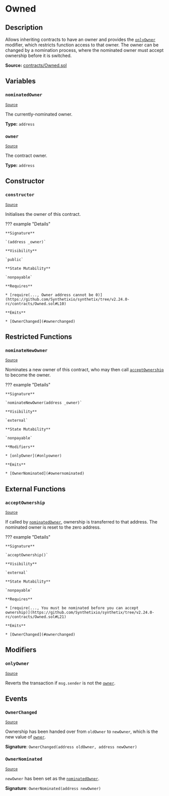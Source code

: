 # Owned

## Description

Allows inheriting contracts to have an owner and provides the [`onlyOwner`](#onlyowner) modifier, which restricts function access to that owner.
The owner can be changed by a nomination process, where the nominated owner must accept ownership before it is switched.

**Source:** [contracts/Owned.sol](https://github.com/Synthetixio/synthetix/tree/v2.24.0-rc/contracts/Owned.sol)

## Variables

### `nominatedOwner`

<sub>[Source](https://github.com/Synthetixio/synthetix/tree/v2.24.0-rc/contracts/Owned.sol#L7)</sub>

The currently-nominated owner.

**Type:** `address`

### `owner`

<sub>[Source](https://github.com/Synthetixio/synthetix/tree/v2.24.0-rc/contracts/Owned.sol#L6)</sub>

The contract owner.

**Type:** `address`

## Constructor

### `constructor`

<sub>[Source](https://github.com/Synthetixio/synthetix/tree/v2.24.0-rc/contracts/Owned.sol#L9)</sub>

Initialises the owner of this contract.

??? example "Details"

    **Signature**

    `(address _owner)`

    **Visibility**

    `public`

    **State Mutability**

    `nonpayable`

    **Requires**

    * [require(..., Owner address cannot be 0)](https://github.com/Synthetixio/synthetix/tree/v2.24.0-rc/contracts/Owned.sol#L10)

    **Emits**

    * [OwnerChanged](#ownerchanged)

## Restricted Functions

### `nominateNewOwner`

<sub>[Source](https://github.com/Synthetixio/synthetix/tree/v2.24.0-rc/contracts/Owned.sol#L15)</sub>

Nominates a new owner of this contract, who may then call [`acceptOwnership`](#acceptownership) to become the owner.

??? example "Details"

    **Signature**

    `nominateNewOwner(address _owner)`

    **Visibility**

    `external`

    **State Mutability**

    `nonpayable`

    **Modifiers**

    * [onlyOwner](#onlyowner)

    **Emits**

    * [OwnerNominated](#ownernominated)

## External Functions

### `acceptOwnership`

<sub>[Source](https://github.com/Synthetixio/synthetix/tree/v2.24.0-rc/contracts/Owned.sol#L20)</sub>

If called by [`nominatedOwner`](#nominatedowner), ownership is transferred to that address.
The nominated owner is reset to the zero address.

??? example "Details"

    **Signature**

    `acceptOwnership()`

    **Visibility**

    `external`

    **State Mutability**

    `nonpayable`

    **Requires**

    * [require(..., You must be nominated before you can accept ownership)](https://github.com/Synthetixio/synthetix/tree/v2.24.0-rc/contracts/Owned.sol#L21)

    **Emits**

    * [OwnerChanged](#ownerchanged)

## Modifiers

### `onlyOwner`

<sub>[Source](https://github.com/Synthetixio/synthetix/tree/v2.24.0-rc/contracts/Owned.sol#L27)</sub>

Reverts the transaction if `msg.sender` is not the [`owner`](#owner).

## Events

### `OwnerChanged`

<sub>[Source](https://github.com/Synthetixio/synthetix/tree/v2.24.0-rc/contracts/Owned.sol#L33)</sub>

Ownership has been handed over from `oldOwner` to `newOwner`, which is the new value of [`owner`](#owner).

**Signature**: `OwnerChanged(address oldOwner, address newOwner)`

### `OwnerNominated`

<sub>[Source](https://github.com/Synthetixio/synthetix/tree/v2.24.0-rc/contracts/Owned.sol#L32)</sub>

`newOwner` has been set as the [`nominatedOwner`](#nominatedowner).

**Signature**: `OwnerNominated(address newOwner)`

